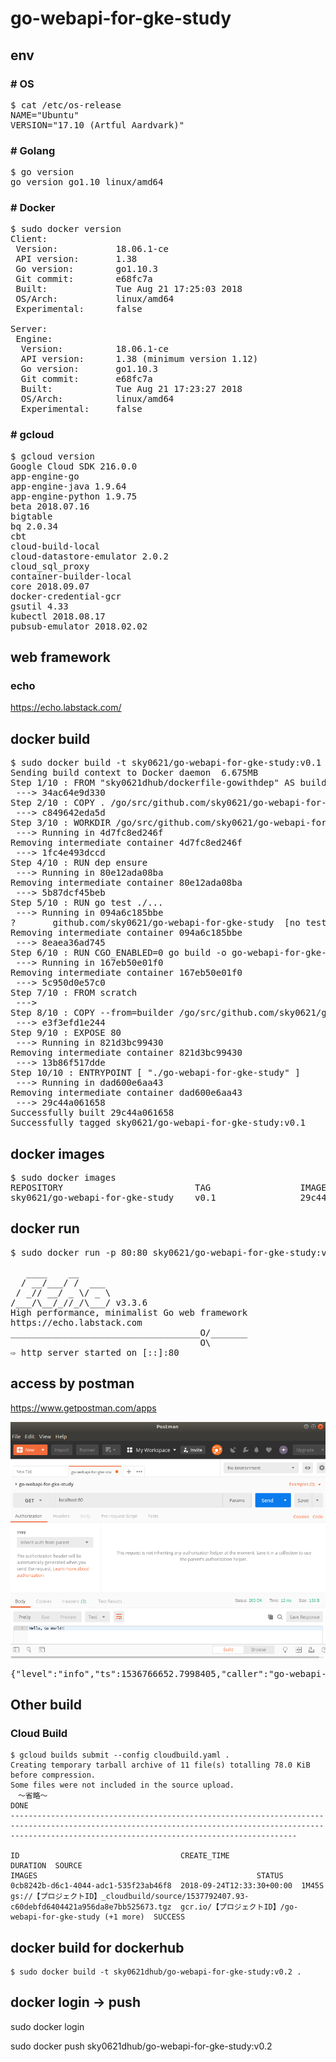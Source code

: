 # go-webapi-for-gke-study

## env

### # OS
<pre>
$ cat /etc/os-release 
NAME="Ubuntu"
VERSION="17.10 (Artful Aardvark)"
</pre>

### # Golang
<pre>
$ go version
go version go1.10 linux/amd64
</pre>

### # Docker
<pre>
$ sudo docker version
Client:
 Version:           18.06.1-ce
 API version:       1.38
 Go version:        go1.10.3
 Git commit:        e68fc7a
 Built:             Tue Aug 21 17:25:03 2018
 OS/Arch:           linux/amd64
 Experimental:      false

Server:
 Engine:
  Version:          18.06.1-ce
  API version:      1.38 (minimum version 1.12)
  Go version:       go1.10.3
  Git commit:       e68fc7a
  Built:            Tue Aug 21 17:23:27 2018
  OS/Arch:          linux/amd64
  Experimental:     false
</pre>

### # gcloud
<pre>
$ gcloud version
Google Cloud SDK 216.0.0
app-engine-go 
app-engine-java 1.9.64
app-engine-python 1.9.75
beta 2018.07.16
bigtable 
bq 2.0.34
cbt 
cloud-build-local 
cloud-datastore-emulator 2.0.2
cloud_sql_proxy 
container-builder-local 
core 2018.09.07
docker-credential-gcr 
gsutil 4.33
kubectl 2018.08.17
pubsub-emulator 2018.02.02
</pre>

## web framework

### echo
https://echo.labstack.com/

## docker build
<pre>
$ sudo docker build -t sky0621/go-webapi-for-gke-study:v0.1 .
Sending build context to Docker daemon  6.675MB
Step 1/10 : FROM "sky0621dhub/dockerfile-gowithdep" AS builder
 ---> 34ac64e9d330
Step 2/10 : COPY . /go/src/github.com/sky0621/go-webapi-for-gke-study
 ---> c849642eda5d
Step 3/10 : WORKDIR /go/src/github.com/sky0621/go-webapi-for-gke-study
 ---> Running in 4d7fc8ed246f
Removing intermediate container 4d7fc8ed246f
 ---> 1fc4e493dccd
Step 4/10 : RUN dep ensure
 ---> Running in 80e12ada08ba
Removing intermediate container 80e12ada08ba
 ---> 5b87dcf45beb
Step 5/10 : RUN go test ./...
 ---> Running in 094a6c185bbe
?   	github.com/sky0621/go-webapi-for-gke-study	[no test files]
Removing intermediate container 094a6c185bbe
 ---> 8eaea36ad745
Step 6/10 : RUN CGO_ENABLED=0 go build -o go-webapi-for-gke-study github.com/sky0621/go-webapi-for-gke-study
 ---> Running in 167eb50e01f0
Removing intermediate container 167eb50e01f0
 ---> 5c950d0e57c0
Step 7/10 : FROM scratch
 ---> 
Step 8/10 : COPY --from=builder /go/src/github.com/sky0621/go-webapi-for-gke-study/ .
 ---> e3f3efd1e244
Step 9/10 : EXPOSE 80
 ---> Running in 821d3bc99430
Removing intermediate container 821d3bc99430
 ---> 13b86f517dde
Step 10/10 : ENTRYPOINT [ "./go-webapi-for-gke-study" ]
 ---> Running in dad600e6aa43
Removing intermediate container dad600e6aa43
 ---> 29c44a061658
Successfully built 29c44a061658
Successfully tagged sky0621/go-webapi-for-gke-study:v0.1
</pre>

## docker images
<pre>
$ sudo docker images
REPOSITORY                         TAG                 IMAGE ID            CREATED             SIZE
sky0621/go-webapi-for-gke-study    v0.1                29c44a061658        6 seconds ago       14MB
</pre>

## docker run
<pre>
$ sudo docker run -p 80:80 sky0621/go-webapi-for-gke-study:v0.1

   ____    __
  / __/___/ /  ___
 / _// __/ _ \/ _ \
/___/\__/_//_/\___/ v3.3.6
High performance, minimalist Go web framework
https://echo.labstack.com
____________________________________O/_______
                                    O\
⇨ http server started on [::]:80
</pre>

## access by postman
https://www.getpostman.com/apps

![postman](postman.png)
<pre>
{"level":"info","ts":1536766652.7998405,"caller":"go-webapi-for-gke-study/main.go:21","msg":"INFO LEVEL with severity","severity":"INFO"}
</pre>

## Other build

### Cloud Build

```
$ gcloud builds submit --config cloudbuild.yaml .
Creating temporary tarball archive of 11 file(s) totalling 78.0 KiB before compression.
Some files were not included in the source upload.
　〜省略〜
DONE
------------------------------------------------------------------------------------------------------------------------------------------------------------------------------------------------------------

ID                                    CREATE_TIME                DURATION  SOURCE                                                                                  IMAGES                                                 STATUS
0cb8242b-d6c1-4044-adc1-535f23ab46f8  2018-09-24T12:33:30+00:00  1M45S     gs://【プロジェクトID】_cloudbuild/source/1537792407.93-c60debfd6404421a956da8e7bb525673.tgz  gcr.io/【プロジェクトID】/go-webapi-for-gke-study (+1 more)  SUCCESS
```

## docker build for dockerhub

```shell
$ sudo docker build -t sky0621dhub/go-webapi-for-gke-study:v0.2 .

```

## docker login -> push

sudo docker login

sudo docker push sky0621dhub/go-webapi-for-gke-study:v0.2
